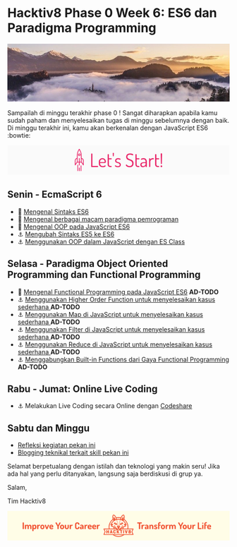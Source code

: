 # Hacktiv8 Phase 0 Week 6: ES6 dan Paradigma Programming

![Header](assets/header-w1.jpg)

Sampailah di minggu terakhir phase 0 ! Sangat diharapkan apabila kamu sudah paham dan menyelesaikan tugas di minggu sebelumnya dengan baik. Di minggu terakhir ini, kamu akan berkenalan dengan JavaScript ES6  :bowtie:

![Let's start!](assets/start.png)

## Senin - EcmaScript 6

- :notebook_with_decorative_cover:
[Mengenal Sintaks ES6](https://github.com/hacktiv8/phase-0-activities/blob/master/modules/js-es6.md)
- :notebook_with_decorative_cover: [Mengenal berbagai macam paradigma pemrograman](https://github.com/hacktiv8/phase-0-activities/blob/master/modules/programming-paradigm.md)
- :notebook_with_decorative_cover:
[Mengenal OOP pada JavaScript ES6](https://github.com/hacktiv8/phase-0-activities/blob/master/modules/oop-basics.md)
- :anchor:
[Mengubah Sintaks ES5 ke ES6](https://github.com/hacktiv8/phase-0-activities/blob/master/modules/anchor-es5-to-es6.md)
- :anchor:
[Menggunakan OOP dalam JavaScript dengan ES Class](https://github.com/hacktiv8/phase-0-activities/blob/master/modules/anchor-es6-oop.md)

## Selasa - Paradigma Object Oriented Programming dan Functional Programming

- :notebook_with_decorative_cover:
[Mengenal Functional Programming pada JavaScript ES6](https://github.com/hacktiv8/phase-0-activities/blob/master/modules/functional-basics.md) **AD-TODO**
- :anchor:
[Menggunakan Higher Order Function untuk menyelesaikan kasus sederhana ](https://github.com/hacktiv8/phase-0-activities/blob/master/modules/anchor-es6-functional.md) **AD-TODO**
- :anchor:
[Menggunakan Map di JavaScript untuk menyelesaikan kasus sederhana ](https://github.com/hacktiv8/phase-0-activities/blob/master/modules/anchor-es6-functional.md) **AD-TODO**
- :anchor:
[Menggunakan Filter di JavaScript untuk menyelesaikan kasus sederhana ](https://github.com/hacktiv8/phase-0-activities/blob/master/modules/anchor-es6-functional.md) **AD-TODO**
- :anchor:
[Menggunakan Reduce di JavaScript untuk menyelesaikan kasus sederhana ](https://github.com/hacktiv8/phase-0-activities/blob/master/modules/anchor-es6-functional.md) **AD-TODO**
- :anchor:
[Menggabungkan Built-in Functions dari Gaya Functional Programming ](https://github.com/hacktiv8/phase-0-activities/blob/master/modules/anchor-es6-functional.md) **AD-TODO**

## Rabu - Jumat: Online Live Coding

- :anchor:
Melakukan Live Coding secara Online dengan [Codeshare](https://codeshare.io)

## Sabtu dan Minggu

- [Refleksi kegiatan pekan ini](https://github.com/hacktiv8/phase-0-activities/blob/master/modules/reflection.md)
- [Blogging teknikal terkait skill pekan ini](https://github.com/hacktiv8/phase-0-activities/blob/master/modules/blog.md)

Selamat berpetualang dengan istilah dan teknologi yang makin seru! Jika ada hal yang perlu ditanyakan, langsung saja berdiskusi di grup ya.

Salam,

Tim Hacktiv8

![Hacktiv8 Banner](assets/banner.png)
